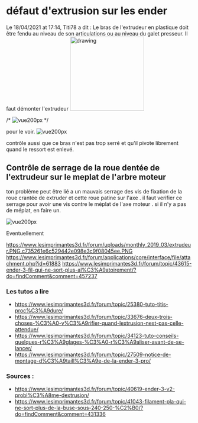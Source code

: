 # défaut d'extrusion sur les ender



  Le 18/04/2021 at 17:14, Titi78 a dit :
Le bras de l'extrudeur en plastique doit être fendu au niveau de son articulations ou au niveau du galet presseur.  Il faut démonter l'extrudeur 
<img src="https://www.lesimprimantes3d.fr/forum/uploads/monthly_2021_04/IMG_20210404_000503.thumb.jpg.fe49fdf74d3b69d0a883bf4c2489a698.jpg" alt="drawing" width="200"/>

/*
![vue200px](https://www.lesimprimantes3d.fr/forum/uploads/monthly_2021_04/IMG_20210404_000503.thumb.jpg.fe49fdf74d3b69d0a883bf4c2489a698.jpg)
*/

pour le voir.
![vue200px](https://www.lesimprimantes3d.fr/forum/uploads/monthly_2021_04/IMG_20210404_131125.jpg.aa046694f6386c943884df6453a189f8.jpg)

contrôle aussi que ce bras n'est pas trop serré et qu'il pivote librement quand le ressort est enlevé.


## Contrôle de serrage de la roue dentée de l'extrudeur sur le meplat de l'arbre moteur 
ton problème peut être lié a un mauvais serrage des vis de fixation de la roue crantée de extruder et cette roue patine sur l'axe . il faut verifier ce serrage pour avoir une vis contre le méplat de l'axe moteur . si il n'y a pas de méplat, en faire un.

![vue200px](https://www.lesimprimantes3d.fr/forum/uploads/monthly_2020_01/image.png.46a135d77add7856413c74a9b4c13d42.png)


Eventuellement 

https://www.lesimprimantes3d.fr/forum/uploads/monthly_2019_03/extrudeur.PNG.c735261e6c529442e098e3c9f08045ee.PNG
https://www.lesimprimantes3d.fr/forum/applications/core/interface/file/attachment.php?id=61883
https://www.lesimprimantes3d.fr/forum/topic/43615-ender-3-fil-qui-ne-sort-plus-al%C3%A9atoirement/?do=findComment&comment=457237





### Les tutos a lire
* https://www.lesimprimantes3d.fr/forum/topic/25380-tuto-titis-proc%C3%A9dure/
* https://www.lesimprimantes3d.fr/forum/topic/33676-deux-trois-choses-%C3%A0-v%C3%A9rifier-quand-lextrusion-nest-pas-celle-attendue/
* https://www.lesimprimantes3d.fr/forum/topic/34123-tuto-conseils-quelques-r%C3%A9glages-%C3%A0-r%C3%A9aliser-avant-de-se-lancer/
* https://www.lesimprimantes3d.fr/forum/topic/27509-notice-de-montage-d%C3%A9taill%C3%A9e-de-la-ender-3-pro/

### Sources :
* https://www.lesimprimantes3d.fr/forum/topic/40619-ender-3-v2-probl%C3%A8me-dextrusion/
* https://www.lesimprimantes3d.fr/forum/topic/41043-filament-pla-qui-ne-sort-plus-de-la-buse-sous-240-250-%C2%B0/?do=findComment&comment=431336

